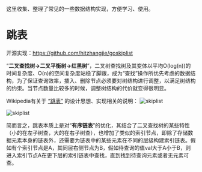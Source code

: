 这里收集、整理了常见的一些数据结构实现，方便学习、使用。

# 跳表

开源实现：https://github.com/hitzhangjie/goskiplist

“**二叉查找树->二叉平衡树->红黑树**”，二叉树查找树及其变体以平均O(log(n))的时间复杂度、O(n)的空间复杂度站稳了脚跟，成为“查找”操作所优先考虑的数据结构，为了保证查询效率，插入、删除节点必须要对树结构进行调整，以满足树结构的约束。当节点数量比较多的时候，调整树结构的代价就变得很明显。

Wikipedia有关于 [“跳表”](https://en.wikipedia.org/wiki/Skip_list) 的设计思想、实现相关的说明：
![skiplist](https://upload.wikimedia.org/wikipedia/commons/thumb/8/86/Skip_list.svg/800px-Skip_list.svg.png)

![skiplist](https://upload.wikimedia.org/wikipedia/commons/thumb/2/2c/Skip_list_add_element-en.gif/800px-Skip_list_add_element-en.gif)

简而言之，跳表本质上是对“**有序链表**”的优化，其结合了二叉查找树的某些特性（小的在左子树查，大的在右子树查），也增加了类似的索引节点，即除了存储数据元素本身的链表外，还需要为链表中的某些元素在不同的层级构建索引链表。假如有个索引节点是A，其同层右侧节点为B，假如待查询的值val大于A小于B，则进入索引节点A在更下层的索引链表中查找，直到找到待查询元素或者无元素可查。

